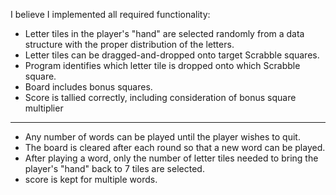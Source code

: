 I believe I implemented all required functionality:

- Letter tiles in the player's "hand" are selected randomly from a data
  structure with the proper distribution of the letters.
- Letter tiles can be dragged-and-dropped onto target Scrabble squares.
- Program identifies which letter tile is dropped onto which Scrabble square.
- Board includes bonus squares.
- Score is tallied correctly, including consideration of bonus square multiplier
--------------------------------------------------------------------------------
- Any number of words can be played until the player wishes to quit.
- The board is cleared after each round so that a new word can be played.
- After playing a word, only the number of letter tiles needed to bring the
  player's "hand" back to 7 tiles are selected.
- score is kept for multiple words.
